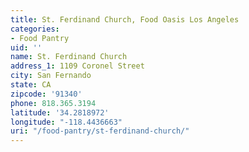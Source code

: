 ```yaml
---
title: St. Ferdinand Church, Food Oasis Los Angeles
categories:
- Food Pantry
uid: ''
name: St. Ferdinand Church
address_1: 1109 Coronel Street
city: San Fernando
state: CA
zipcode: '91340'
phone: 818.365.3194
latitude: '34.2818972'
longitude: "-118.4436663"
uri: "/food-pantry/st-ferdinand-church/"
---
```


